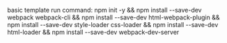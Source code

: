 basic template
run command:
npm init -y && npm install --save-dev webpack webpack-cli && npm install --save-dev html-webpack-plugin && npm install --save-dev style-loader css-loader && npm install --save-dev html-loader && npm install --save-dev webpack-dev-server
